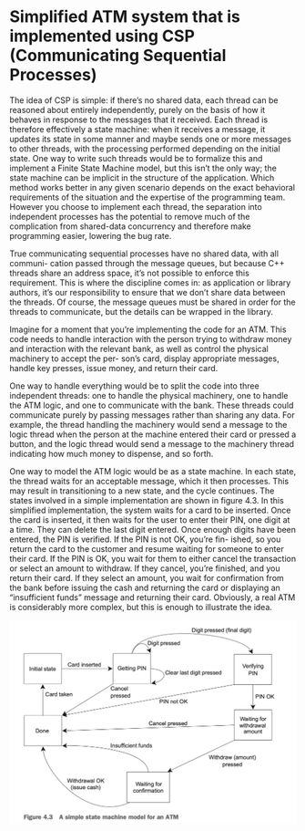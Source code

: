 # Simplified ATM system that is implemented using CSP (Communicating Sequential Processes)

The idea of CSP is simple: if there’s no shared data, each thread can be reasoned about entirely independently, purely on the basis of how it behaves in response to the messages that it received. Each thread is therefore effectively a state machine: when it receives a message, it updates its state in some manner and maybe sends one or more messages to other threads, with the processing performed depending on the initial state. One way to write such threads would be to formalize this and implement a Finite State Machine model, but this isn’t the only way; the state machine can be implicit in the structure of the application. Which method works better in any given scenario depends on the exact behavioral requirements of the situation and the expertise of the programming team. However you choose to implement each thread, the separation into independent processes has the potential to remove much of the complication from shared-data concurrency and therefore make programming easier, lowering the bug rate.

True communicating sequential processes have no shared data, with all communi- cation passed through the message queues, but because C++ threads share an address space, it’s not possible to enforce this requirement. This is where the discipline comes in: as application or library authors, it’s our responsibility to ensure that we don’t share data between the threads. Of course, the message queues must be shared in order for the threads to communicate, but the details can be wrapped in the library.

Imagine for a moment that you’re implementing the code for an ATM. This code needs to handle interaction with the person trying to withdraw money and interaction with the relevant bank, as well as control the physical machinery to accept the per- son’s card, display appropriate messages, handle key presses, issue money, and return their card.

One way to handle everything would be to split the code into three independent threads: one to handle the physical machinery, one to handle the ATM logic, and one to communicate with the bank. These threads could communicate purely by passing messages rather than sharing any data. For example, the thread handling the machinery would send a message to the logic thread when the person at the machine entered their card or pressed a button, and the logic thread would send a message to the machinery thread indicating how much money to dispense, and so forth.

One way to model the ATM logic would be as a state machine. In each state, the thread waits for an acceptable message, which it then processes. This may result in transitioning to a new state, and the cycle continues. The states involved in a simple implementation are shown in figure 4.3. In this simplified implementation, the system waits for a card to be inserted. Once the card is inserted, it then waits for the user to enter their PIN, one digit at a time. They can delete the last digit entered. Once enough digits have been entered, the PIN is verified. If the PIN is not OK, you’re fin- ished, so you return the card to the customer and resume waiting for someone to enter their card. If the PIN is OK, you wait for them to either cancel the transaction or select an amount to withdraw. If they cancel, you’re finished, and you return their card. If they select an amount, you wait for confirmation from the bank before issuing the cash and returning the card or displaying an “insufficient funds” message and returning their card. Obviously, a real ATM is considerably more complex, but this is enough to illustrate the idea.

![Alt text](https://github.com/aasmc/ConcurrencyInAction/blob/master/chapter04/atm_system_example/ATM_state_machine.png?raw=true "ATM state machine")
